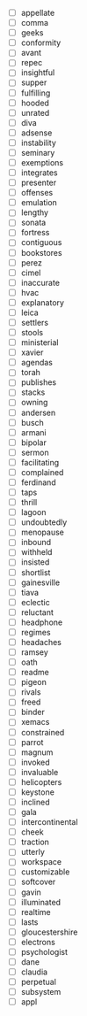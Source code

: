 - [ ] appellate
- [ ] comma
- [ ] geeks
- [ ] conformity
- [ ] avant
- [ ] repec
- [ ] insightful
- [ ] supper
- [ ] fulfilling
- [ ] hooded
- [ ] unrated
- [ ] diva
- [ ] adsense
- [ ] instability
- [ ] seminary
- [ ] exemptions
- [ ] integrates
- [ ] presenter
- [ ] offenses
- [ ] emulation
- [ ] lengthy
- [ ] sonata
- [ ] fortress
- [ ] contiguous
- [ ] bookstores
- [ ] perez
- [ ] cimel
- [ ] inaccurate
- [ ] hvac
- [ ] explanatory
- [ ] leica
- [ ] settlers
- [ ] stools
- [ ] ministerial
- [ ] xavier
- [ ] agendas
- [ ] torah
- [ ] publishes
- [ ] stacks
- [ ] owning
- [ ] andersen
- [ ] busch
- [ ] armani
- [ ] bipolar
- [ ] sermon
- [ ] facilitating
- [ ] complained
- [ ] ferdinand
- [ ] taps
- [ ] thrill
- [ ] lagoon
- [ ] undoubtedly
- [ ] menopause
- [ ] inbound
- [ ] withheld
- [ ] insisted
- [ ] shortlist
- [ ] gainesville
- [ ] tiava
- [ ] eclectic
- [ ] reluctant
- [ ] headphone
- [ ] regimes
- [ ] headaches
- [ ] ramsey
- [ ] oath
- [ ] readme
- [ ] pigeon
- [ ] rivals
- [ ] freed
- [ ] binder
- [ ] xemacs
- [ ] constrained
- [ ] parrot
- [ ] magnum
- [ ] invoked
- [ ] invaluable
- [ ] helicopters
- [ ] keystone
- [ ] inclined
- [ ] gala
- [ ] intercontinental
- [ ] cheek
- [ ] traction
- [ ] utterly
- [ ] workspace
- [ ] customizable
- [ ] softcover
- [ ] gavin
- [ ] illuminated
- [ ] realtime
- [ ] lasts
- [ ] gloucestershire
- [ ] electrons
- [ ] psychologist
- [ ] dane
- [ ] claudia
- [ ] perpetual
- [ ] subsystem
- [ ] appl
